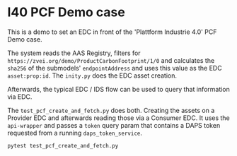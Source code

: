 # I40 PCF Demo case

This is a demo to set an EDC in front of the 'Plattform Industrie 4.0' PCF Demo case.

The system reads the AAS Registry, filters for `https://zvei.org/demo/ProductCarbonFootprint/1/0`
and calculates the `sha256` of the submodels' `endpointAddress` and uses this value as the
EDC `asset:prop:id`. The `inity.py` does the EDC asset creation.

Afterwards, the typical EDC / IDS flow can be used to query that information via EDC.

The `test_pcf_create_and_fetch.py` does both. Creating the assets on a Provider EDC and afterwards
reading those via a Consumer EDC. It uses the `api-wrapper` and passes a `token` query param that
contains a DAPS token requested from a running `daps_token_service`.

```
pytest test_pcf_create_and_fetch.py

```
